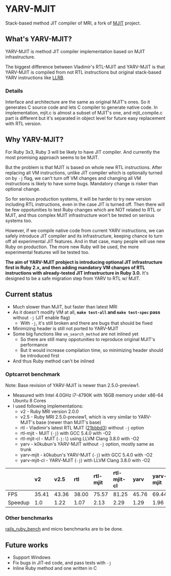 # YARV-MJIT

Stack-based method JIT compiler of MRI, a fork of [MJIT](https://github.com/vnmakarov/ruby) project.

## What's YARV-MJIT?

YARV-MJIT is method JIT compiler implementation based on MJIT infrastructure.

The biggest difference between Vladimir's RTL-MJIT and YARV-MJIT is that YARV-MJIT is compiled from not RTL instructions
but original stack-based YARV instructions like [LLRB](https://github.com/k0kubun/llrb).

### Details
Interface and architecture are the same as original MJIT's ones.
So it generates C source code and lets C compiler to generate native code.
In implementation, mjit.c is almost a subset of MJIT's one,
and mjit\_compile.c part is different but it's separated in object level for future easy replacement with RTL version.

## Why YARV-MJIT?

For Ruby 3x3, Ruby 3 will be likely to have JIT compiler. And currently the most promising approach seems to be MJIT.

But the problem is that MJIT is based on whole new RTL instructions.
After replacing all VM instructions, unlike JIT compiler which is optionally turned on by `-j` flag,
we can't turn off VM changes and changing all VM instructions is likely to have some bugs.
Mandatory change is risker than optional change.

So for serious production systems, it will be harder to try new version including RTL instructions, even in the case JIT is turned off.
Then there will be few oppotunities to test Ruby changes which are NOT related to RTL or MJIT,
and thus complex MJIT infrastructure won't be tested on serious systems too.

However, if we compile native code from current YARV instructions,
we can safely introduce JIT compiler and its infrastructure, keeping chance to turn off all experimental JIT features.
And in that case, many people will use new Ruby on production.
The more new Ruby will be used, the more experimental features will be tested too.

**The aim of YARV-MJIT probject is introducing optional JIT infrastructure first in Ruby 2.x,
and then adding mandatory VM changes of RTL instructions with already-tested JIT infrastructure in Ruby 3.0.**
It's designed to be a safe migration step from YARV to RTL w/ MJIT.

## Current status

- Much slower than MJIT, but faster than latest MRI
- As it doesn't modify VM at all, **`make test-all` and `make test-spec` pass** without `-j` (JIT enable flag)
  - With `-j`, it's still broken and there are bugs that should be fixed
- Minimizing header is still not ported to YARV-MJIT
- Some big functions like `vm_search_method` are not inlined yet
  - So there are still many oppotunities to reproduce original MJIT's performance
  - But it would increase compilation time, so minimizing header should be introduced first
- And thus Ruby method can't be inlined

### Optcarrot benchmark

Note: Base revision of YARV-MJIT is newer than 2.5.0-preview1.

- Measured with Intel 4.0GHz i7-4790K with 16GB memory under x86-64 Ubuntu 8 Cores
- I used following implementations:
  - v2 - Ruby MRI version 2.0.0
  - v2.5 - Ruby MRI 2.5.0-preview1, which is very similar to YARV-MJIT's base (newer than MJIT's base)
  - rtl - Vladimir's latest RTL MJIT ([21bbbd3](https://github.com/vnmakarov/ruby/commit/21bbbd37b5d9f86910f7679a584bbbfb9dc9c9b1)) without `-j` option
  - rtl-mjit - MJIT (`-j`) with GCC 5.4.0 with -O2
  - rtl-mjit-cl - MJIT (`-j:l`) using LLVM Clang 3.8.0 with -O2
  - yarv - k0kubun's YARV-MJIT without `-j` option, mostly same as trunk
  - yarv-mjit - k0kubun's YARV-MJIT (`-j`) with GCC 5.4.0 with -O2
  - yarv-mjit-cl - YARV-MJIT (`-j`) with LLVM Clang 3.8.0 with -O2

|   | v2 | v2.5 | rtl | rtl-mjit | rtl-mjit-cl | yarv | yarv-mjit | yarv-mjit-cl |
|:--|:---|:-----|:----|:---------|:------------|:-----|:----------|:-------------|
|FPS|35.41|43.36|38.00|75.57     | 81.25       | 45.76| 69.44     | 59.60        |
|Speedup|1.0|1.22|1.07|2.13      | 2.29        | 1.29 | 1.96      | 1.68         |


### Other benchmarks
[rails\_ruby\_bench](https://github.com/noahgibbs/rails_ruby_bench) and micro benchmarks are to be done.

## Future works

- Support Windows
- Fix bugs in JIT-ed code, and pass tests with `-j`
- Inline Ruby method and one written in C
